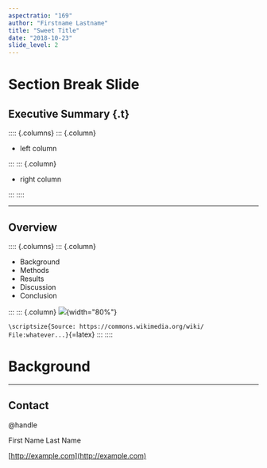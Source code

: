 ```yaml
---
aspectratio: "169"
author: "Firstname Lastname"
title: "Sweet Title"
date: "2018-10-23"
slide_level: 2
---
```


# Section Break Slide

## Executive Summary {.t}

:::: {.columns}
::: {.column}

- left column

:::
::: {.column}

- right column

:::
::::

---

## Overview

:::: {.columns}
::: {.column}

- Background
- Methods
- Results
- Discussion
- Conclusion

:::
::: {.column}
![](images/stock/strategy.jpg){width="80%"}

`\scriptsize{Source: https://commons.wikimedia.org/wiki/
  File:whatever...}`{=latex}
:::
::::

# Background

---

## Contact

@handle

First Name Last Name

[http://example.com](http://example.com)
